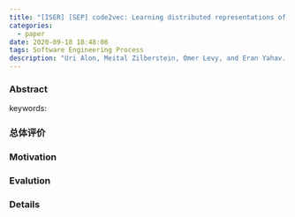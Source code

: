 ```yaml
---
title: "[ISER] [SEP] code2vec: Learning distributed representations of code"
categories:
  - paper
date: 2020-09-18 18:48:08
tags: Software Engineering Process
description: "Uri Alon, Meital Zilberstein, Omer Levy, and Eran Yahav. code2vec: Learning distributed representations of code. POPL'19"
---
```


### Abstract
> 

keywords:

### 总体评价

### Motivation

### Evalution

### Details